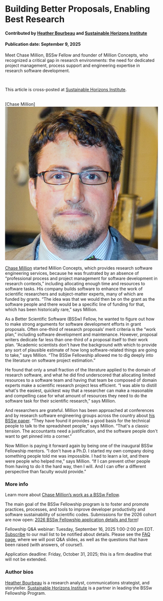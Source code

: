 # Building Better Proposals, Enabling Best Research

#### Contributed by [Heather Bourbeau](https://www.linkedin.com/in/heatherbourbeau/) and [Sustainable Horizons Institute](https://shinstitute.org)

#### Publication date: September 9, 2025

Meet Chase Million, BSSw Fellow and founder of Million Concepts, who recognized a critical gap in research environments: the need for dedicated project management, process support and engineering expertise in research software development.

<br>

This article is cross-posted at [Sustainable Horizons Institute](https://shinstitute.org/better-scientific-software-bssw-fellowship-previous-fellows-spotlight-chase-million/).

<br>
[Chase Million]<img src='../../images/People_2021_F_Million.jpg' class='logo' />
<br>

[Chase Million](https://bssw.io/fellows/chase-million) started Million Concepts, which provides research software engineering services, because he was frustrated by an absence of “professional process and project management for software development in research contexts,” including allocating enough time and resources to software tasks. His company builds software to enhance the work of scientific researchers and subject-matter experts, many of which are funded by grants. “The idea was that we would then be on the grant as the software people and there would be a specific line of funding for that, which has been historically rare,” says Million. 

As a Better Scientific Software (BSSw) Fellow, he wanted to figure out how to make strong arguments for software development efforts in grant proposals. Often one-third of research proposals’ merit criteria is the “work plan,” including software development and maintenance. However, proposal writers dedicate far less than one-third of a proposal itself to their work plan. “Academic scientists don't have the background with which to provide any sort of plausible estimate of how long software-related things are going to take,” says Million. “The BSSw Fellowship allowed me to dig deeply into the literature on software project estimation.”

He found that only a small fraction of the literature applied to the domain of research software, and what he did find underscored that allocating limited resources to a software team and having that team be composed of domain experts make a scientific research project less efficient. “I was able to distill what's the easiest, quickest way that a researcher can make a reasonable and compelling case for what amount of resources they need to do the software task for their scientific research,” says Million. 

And researchers are grateful. Million has been approached at conferences and by research software engineering groups across the country about [his BSSw paper](https://github.com/MillionConcepts/software_project_management/blob/main/practical_software_estimation/a_practical_guide_to_research_software_project_estimation.pdf). “They have found it provides a good basis for the technical people to talk to the spreadsheet people,” says Million. “That's a classic tension. The accountants need a justification, and the software people don't want to get pinned into a corner.”

Now Million is paying it forward again by being one of the inaugural BSSw Fellowship mentors. “I don't have a Ph.D. I started my own company doing something people told me was impossible. I had to learn a lot, and there were people who helped me,” says Million. “If I can prevent other people from having to do it the hard way, then I will. And I can offer a different perspective than faculty would provide.”

### More info

Learn more about [Chase Million’s work as a BSSw Fellow](https://bssw.io/fellows/chase-million).

The main goal of the BSSw Fellowship program is to foster and promote practices, processes, and tools to improve developer productivity and software sustainability of scientific codes. Submissions for the 2026 cohort are now open: [2026 BSSw Fellowship application details and form](https://bssw.io/pages/apply-for-the-bssw-fellowship-program)\!

Fellowship Q\&A webinar: Tuesday, September 16, 2025 1:00-2:00 pm EDT. [Subscribe](https://bssw.io/pages/receive-our-email-digest) to our mail list to be notified about details. Please see the [FAQ page](https://bssw.io/pages/bssw-fellowship-faq), where we will post Q\&A slides, as well as the questions that have been raised (with answers, of course\!).

Application deadline: Friday, October 31, 2025; this is a firm deadline that will not be extended.

### Author bios

[Heather Bourbeau](https://www.linkedin.com/in/heatherbourbeau/) is a research analyst, communications strategist, and storyteller.
[Sustainable Horizons Institute](https://shinstitute.org) is a partner in leading the BSSw Fellowship Program.

<!---
Publish: yes
Track: bssw fellowship
Topics: Funding sources and programs, projects and organizations
OpenGraph image: OG_2508_BSSwFellowships.png
--->

